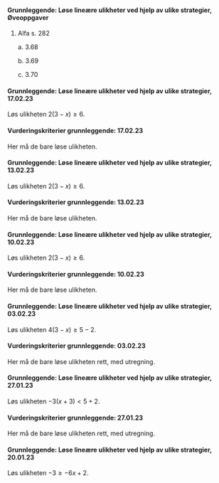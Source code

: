 #### Grunnleggende: Løse lineære ulikheter ved hjelp av ulike strategier,  Øveoppgaver

1. Alfa s. 282

    a.  3.68

    b.  3.69

    c.  3.70

#### Grunnleggende: Løse lineære ulikheter ved hjelp av ulike strategier,  17.02.23

Løs ulikheten $2(3-x) \geq 6$.

#### Vurderingskriterier grunnleggende:  17.02.23

Her må de bare løse ulikheten.

#### Grunnleggende: Løse lineære ulikheter ved hjelp av ulike strategier,  13.02.23

Løs ulikheten $2(3-x) \geq 6$.

#### Vurderingskriterier grunnleggende:  13.02.23

Her må de bare løse ulikheten.

#### Grunnleggende: Løse lineære ulikheter ved hjelp av ulike strategier,  10.02.23

Løs ulikheten $2(3-x) \geq 6$.

#### Vurderingskriterier grunnleggende:  10.02.23

Her må de bare løse ulikheten.

#### Grunnleggende: Løse lineære ulikheter ved hjelp av ulike strategier,  03.02.23

Løs ulikheten $4(3-x) \geq 5-2$.

#### Vurderingskriterier grunnleggende:  03.02.23

Her må de bare løse ulikheten rett, med utregning.

#### Grunnleggende: Løse lineære ulikheter ved hjelp av ulike strategier,  27.01.23

Løs ulikheten $-3(x+3) < 5+2$.

#### Vurderingskriterier grunnleggende:  27.01.23

Her må de bare løse ulikheten rett, med utregning.

#### Grunnleggende: Løse lineære ulikheter ved hjelp av ulike strategier,  20.01.23

Løs ulikheten ${-3} \geq -6x+2$.

